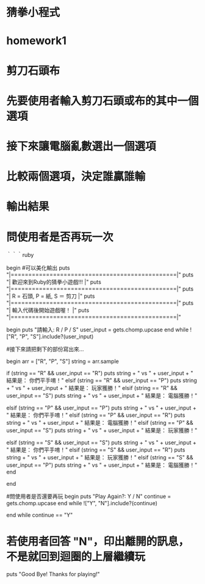 # 猜拳小程式

# homework1
# 剪刀石頭布
# 先要使用者輸入剪刀石頭或布的其中一個選項
# 接下來讓電腦亂數選出一個選項
# 比較兩個選項，決定誰贏誰輸
# 輸出結果
# 問使用者是否再玩一次

｀｀｀ruby

begin #可以美化輸出
  puts "|===============================================|" 
  puts "|          歡迎來到Ruby的猜拳小遊戲!!!              |"
  puts "|===============================================|"
  puts "|          R = 石頭, P = 紙, S ＝ 剪刀             |"
  puts "|===============================================|"
  puts "|             輸入代碼後開始遊戲喔！               |"
  puts "|===============================================|"



  begin 
    puts "請輸入: R / P / S"
    user_input = gets.chomp.upcase
  end while !["R", "P", "S"].include?(user_input) 

  #接下來請把剩下的部份寫出來...

begin
   arr = ["R", "P", "S"]
   string = arr.sample

   if (string == "R" && user_input == "R")
   	 puts string + " vs " + user_input + " 結果是： 你們平手唷！"
   elsif (string == "R" && user_input == "P")
   	 puts string + " vs " + user_input + " 結果是： 玩家獲勝！"
   elsif (string == "R" && user_input == "S")
   	 puts string + " vs " + user_input + " 結果是： 電腦獲勝！"

   elsif (string == "P" && user_input == "P")
   	 puts string + " vs " + user_input + " 結果是： 你們平手唷！"
   elsif (string == "P" && user_input == "R")
   	 puts string + " vs " + user_input + " 結果是： 電腦獲勝！"
   elsif (string == "P" && user_input == "S")
   	 puts string + " vs " + user_input + " 結果是： 玩家獲勝！"

   elsif (string == "S" && user_input == "S")
   	 puts string + " vs " + user_input + " 結果是： 你們平手唷！"
   elsif (string == "S" && user_input == "R")
   	 puts string + " vs " + user_input + " 結果是： 玩家獲勝！"
   elsif (string == "S" && user_input == "P")
   	 puts string + " vs " + user_input + " 結果是： 電腦獲勝！"
   end 
   
end

  #問使用者是否還要再玩 
  begin
    puts "Play Again?: Y / N"
    continue = gets.chomp.upcase
  end while !["Y", "N"].include?(continue)

end while continue == "Y"
# 若使用者回答 "N"，印出離開的訊息，不是就回到迴圈的上層繼續玩
puts "Good Bye! Thanks for playing!"
```


